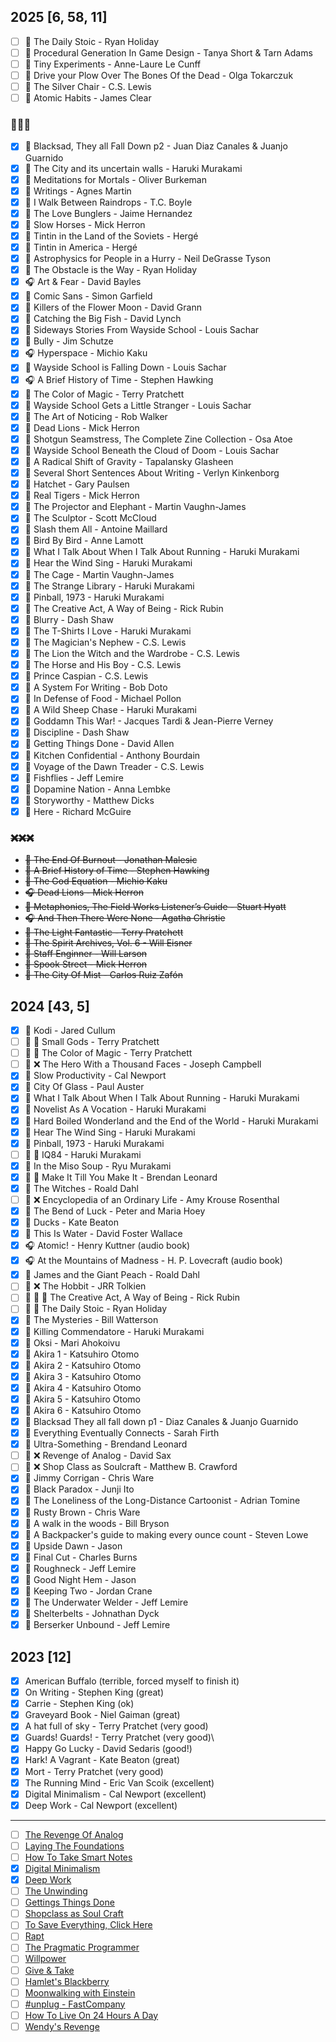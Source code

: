 ## 2025 [6, 58, 11]
- [ ] 📆 The Daily Stoic - Ryan Holiday
- [ ] 📗 Procedural Generation In Game Design - Tanya Short & Tarn Adams
- [ ] 📗 Tiny Experiments - Anne-Laure Le Cunff
- [ ] 📗 Drive your Plow Over The Bones Of the Dead - Olga Tokarczuk
- [ ] 📗 The Silver Chair - C.S. Lewis
- [ ] 📗 Atomic Habits - James Clear
      
### 🏁🏁🏁
- [x] 💬 Blacksad, They all Fall Down p2 - Juan Diaz Canales & Juanjo Guarnido
- [x] 📗 The City and its uncertain walls - Haruki Murakami
- [x] 📆 Meditations for Mortals - Oliver Burkeman
- [x] 📗 Writings - Agnes Martin
- [x] 📗 I Walk Between Raindrops - T.C. Boyle
- [x] 💬 The Love Bunglers - Jaime Hernandez
- [x] 📗 Slow Horses - Mick Herron
- [x] 💬 Tintin in the Land of the Soviets - Hergé
- [x] 💬 Tintin in America - Hergé
- [x] 📗 Astrophysics for People in a Hurry - Neil DeGrasse Tyson
- [x] 📗 The Obstacle is the Way - Ryan Holiday
- [x] 🎧 Art & Fear - David Bayles
- [x] 📗 Comic Sans - Simon Garfield
- [x] 📗 Killers of the Flower Moon - David Grann
- [x] 📗 Catching the Big Fish - David Lynch
- [x] 📗 Sideways Stories From Wayside School - Louis Sachar
- [x] 📗 Bully - Jim Schutze
- [x] 🎧 Hyperspace - Michio Kaku
- [x] 📗 Wayside School is Falling Down - Louis Sachar
- [x] 🎧 A Brief History of Time - Stephen Hawking
- [x] 📗 The Color of Magic - Terry Pratchett
- [x] 📗 Wayside School Gets a Little Stranger - Louis Sachar
- [x] 📗 The Art of Noticing - Rob Walker
- [x] 📗 Dead Lions - Mick Herron
- [x] 📗 Shotgun Seamstress, The Complete Zine Collection - Osa Atoe
- [x] 📗 Wayside School Beneath the Cloud of Doom - Louis Sachar
- [x] 💬 A Radical Shift of Gravity - Tapalansky Glasheen
- [x] 📗 Several Short Sentences About Writing - Verlyn Kinkenborg
- [x] 📗 Hatchet - Gary Paulsen
- [x] 📗 Real Tigers - Mick Herron
- [x] 💬 The Projector and Elephant - Martin Vaughn-James
- [x] 💬 The Sculptor - Scott McCloud
- [x] 💬 Slash them All - Antoine Maillard
- [x] 📗 Bird By Bird - Anne Lamott
- [x] 📗 What I Talk About When I Talk About Running - Haruki Murakami
- [x] 📗 Hear the Wind Sing - Haruki Murakami
- [x] 💬 The Cage - Martin Vaughn-James
- [x] 📗 The Strange Library - Haruki Murakami
- [x] 📗 Pinball, 1973 - Haruki Murakami
- [x] 📆 The Creative Act, A Way of Being - Rick Rubin
- [x] 💬 Blurry - Dash Shaw
- [x] 📗 The T-Shirts I Love - Haruki Murakami
- [x] 📗 The Magician's Nephew - C.S. Lewis
- [x] 📗 The Lion the Witch and the Wardrobe - C.S. Lewis
- [x] 📗 The Horse and His Boy - C.S. Lewis
- [x] 📗 Prince Caspian - C.S. Lewis
- [x] 📗 A System For Writing - Bob Doto
- [x] 📗 In Defense of Food - Michael Pollon
- [x] 📗 A Wild Sheep Chase - Haruki Murakami
- [x] 💬 Goddamn This War! - Jacques Tardi & Jean-Pierre Verney
- [x] 💬 Discipline - Dash Shaw
- [x] 📗 Getting Things Done - David Allen
- [x] 📗 Kitchen Confidential - Anthony Bourdain
- [x] 📗 Voyage of the Dawn Treader - C.S. Lewis
- [x] 💬 Fishflies - Jeff Lemire
- [x] 📗 Dopamine Nation - Anna Lembke
- [x] 📗 Storyworthy - Matthew Dicks
- [x] 💬 Here - Richard McGuire

### ~~❌❌❌~~
- ~~📗 The End Of Burnout - Jonathan Malesic~~
- ~~📗 A Brief History of Time - Stephen Hawking~~
- ~~📗 The God Equation - Michio Kaku~~
- ~~🎧 Dead Lions - Mick Herron~~
- ~~📗 Metaphonics, The Field Works Listener’s Guide - Stuart Hyatt~~
- ~~🎧 And Then There Were None - Agatha Christie~~
- ~~📗 The Light Fantastic - Terry Pratchett~~
- ~~💬 The Spirit Archives, Vol. 6 - Will Eisner~~
- ~~📗 Staff Enginner - Will Larson~~
- ~~📗 Spook Street - Mick Herron~~
- ~~📗 The City Of Mist - Carlos Ruiz Zafón~~


## 2024 [43, 5]
- [x] 💬 Kodi - Jared Cullum
- [ ] 📗 🔖 Small Gods - Terry Pratchett 
- [ ] 📗 🔖 The Color of Magic - Terry Pratchett
- [ ] 📗 ❌ The Hero With a Thousand Faces - Joseph Campbell
- [x] 📗 Slow Productivity - Cal Newport
- [x] 💬 City Of Glass - Paul Auster
- [x] 👻 What I Talk About When I Talk About Running - Haruki Murakami
- [x] 📗 Novelist As A Vocation - Haruki Murakami
- [x] 📗 Hard Boiled Wonderland and the End of the World - Haruki Murakami
- [x] 📗 Hear The Wind Sing - Haruki Murakami
- [x] 📗 Pinball, 1973 - Haruki Murakami
- [ ] 📗 🔖 IQ84 - Haruki Murakami
- [x] 📗 In the Miso Soup - Ryu Murakami
- [x] 📗 👻 Make It Till You Make It - Brendan Leonard
- [x] 📗 The Witches - Roald Dahl
- [ ] 📗 ❌ Encyclopedia of an Ordinary Life - Amy Krouse Rosenthal
- [x] 💬 The Bend of Luck - Peter and Maria Hoey
- [x] 💬 Ducks - Kate Beaton
- [x] 📗 This Is Water - David Foster Wallace
- [x] 🎧 Atomic! - Henry Kuttner (audio book)
- [x] 🎧 At the Mountains of Madness - H. P. Lovecraft (audio book)
- [x] 📗 James and the Giant Peach - Roald Dahl
- [ ] 📗 ❌ The Hobbit - JRR Tolkien
- [ ] 📗 📆 👻 The Creative Act, A Way of Being - Rick Rubin
- [ ] 📗 📆 The Daily Stoic - Ryan Holiday
- [x] 💬 The Mysteries - Bill Watterson
- [x] 📗 Killing Commendatore - Haruki Murakami
- [x] 💬 Oksi - Mari Ahokoivu
- [x] 💬 Akira 1 - Katsuhiro Otomo
- [x] 💬 Akira 2 - Katsuhiro Otomo
- [x] 💬 Akira 3 - Katsuhiro Otomo
- [x] 💬 Akira 4 - Katsuhiro Otomo
- [x] 💬 Akira 5 - Katsuhiro Otomo
- [x] 💬 Akira 6 - Katsuhiro Otomo
- [x] 💬 Blacksad They all fall down p1 - Diaz Canales & Juanjo Guarnido
- [x] 💬 Everything Eventually Connects - Sarah Firth
- [x] 📗 Ultra-Something - Brendand Leonard
- [ ] 📗 ❌ Revenge of Analog - David Sax
- [ ] 📗 ❌ Shop Class as Soulcraft - Matthew B. Crawford
- [x] 💬 Jimmy Corrigan - Chris Ware
- [x] 💬 Black Paradox - Junji Ito
- [x] 💬 The Loneliness of the Long-Distance Cartoonist - Adrian Tomine
- [x] 💬 Rusty Brown - Chris Ware
- [x] 📗 A walk in the woods - Bill Bryson
- [x] 📗 A Backpacker's guide to making every ounce count - Steven Lowe
- [x] 💬 Upside Dawn - Jason
- [x] 💬 Final Cut - Charles Burns
- [x] 💬 Roughneck - Jeff Lemire
- [x] 💬 Good Night Hem - Jason
- [x] 💬 Keeping Two - Jordan Crane
- [x] 💬 The Underwater Welder - Jeff Lemire
- [x] 💬 Shelterbelts - Johnathan Dyck
- [x] 💬 Berserker Unbound - Jeff Lemire

## 2023 [12]
- [x] American Buffalo (terrible, forced myself to finish it)
- [x] On Writing - Stephen King (great)
- [x] Carrie - Stephen King (ok)
- [x] Graveyard Book - Niel Gaiman (great)
- [x] A hat full of sky - Terry Pratchet (very good)
- [x] Guards! Guards! - Terry Pratchet (very good)\
- [x] Happy Go Lucky - David Sedaris (good!)
- [x] Hark! A Vagrant - Kate Beaton (great)
- [x] Mort - Terry Pratchet (very good)
- [x] The Running Mind - Eric Van Scoik (excellent)
- [x] Digital Minimalism - Cal Newport (excellent)
- [x] Deep Work - Cal Newport (excellent)

-----

- [ ] [The Revenge Of Analog](https://www.amazon.com/Revenge-Analog-Real-Things-Matter/dp/1610395719)
- [ ] [Laying The Foundations](https://www.amazon.com/Laying-Foundations-Websites-Products-Systematically/dp/B086PPCNCW)
- [ ] [How To Take Smart Notes](https://www.amazon.com/How-Take-Smart-Notes-Nonfiction/dp/1542866502)
- [x] [Digital Minimalism](https://www.amazon.com/Digital-Minimalism-Cal-Newport-audiobook/dp/B07LGDY5PC)
- [x] [Deep Work](https://www.amazon.com/Deep-Work-Cal-Newport-audiobook/dp/B0189PVAWY)
- [ ] [The Unwinding](https://www.amazon.com/Unwinding-Inner-History-New-America/dp/0374534608)
- [ ] [Gettings Things Done](https://www.amazon.com/Getting-Things-Done-Stress-Free-Productivity/dp/0142000280)
- [ ] [Shopclass as Soul Craft](https://www.amazon.com/Shop-Class-Soulcraft-Inquiry-Value/dp/0143117467)
- [ ] [To Save Everything, Click Here](https://www.amazon.com/Save-Everything-Click-Here-Technological/dp/1610393708)
- [ ] [Rapt](https://www.amazon.com/Rapt-Attention-Focused-Winifred-Gallagher/dp/0143116908)
- [ ] [The Pragmatic Programmer](https://www.amazon.com/Pragmatic-Programmer-journey-mastery-Anniversary/dp/0135957052)
- [ ] [Willpower](https://www.amazon.com/Willpower-Rediscovering-Greatest-Human-Strength/dp/0143122231/)
- [ ] [Give & Take](https://www.amazon.com/Give-Take-Helping-Others-Success/dp/0143124986)
- [ ] [Hamlet's Blackberry](https://www.amazon.com/Hamlets-BlackBerry-Building-Good-Digital/dp/0061687170)
- [ ] [Moonwalking with Einstein](https://www.amazon.com/Moonwalking-Einstein-Science-Remembering-Everything/dp/0143120530)
- [ ] [#unplug - FastCompany](https://www.fastcompany.com/3012521/baratunde-thurston-leaves-the-internet)
- [ ] [How To Live On 24 Hours A Day](https://www.amazon.com/How-Live-Hours-Day-philosophical/dp/B09W6W6Y76)
- [ ] [Wendy's Revenge](https://drawnandquarterly.com/books/wendys-revenge)
